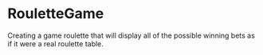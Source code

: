 # RouletteGame
Creating a game roulette that will display all of the possible winning bets as if it were a real roulette table.
